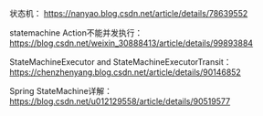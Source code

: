 状态机：
https://nanyao.blog.csdn.net/article/details/78639552

statemachine Action不能并发执行：
https://blog.csdn.net/weixin_30888413/article/details/99893884

StateMachineExecutor and StateMachineExecutorTransit：
https://chenzhenyang.blog.csdn.net/article/details/90146852

Spring StateMachine详解：
https://blog.csdn.net/u012129558/article/details/90519577